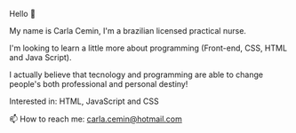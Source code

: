 Hello 👋

My name is Carla Cemin, I'm a brazilian licensed practical nurse.

I'm looking to learn a little more about programming (Front-end, CSS, HTML and Java Script).

I actually believe that tecnology and programming are able to change people's both professional and personal destiny!

Interested in: HTML, JavaScript and CSS

📫 How to reach me: carla.cemin@hotmail.com
